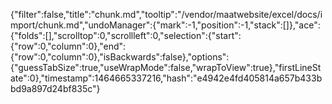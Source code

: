 {"filter":false,"title":"chunk.md","tooltip":"/vendor/maatwebsite/excel/docs/import/chunk.md","undoManager":{"mark":-1,"position":-1,"stack":[]},"ace":{"folds":[],"scrolltop":0,"scrollleft":0,"selection":{"start":{"row":0,"column":0},"end":{"row":0,"column":0},"isBackwards":false},"options":{"guessTabSize":true,"useWrapMode":false,"wrapToView":true},"firstLineState":0},"timestamp":1464665337216,"hash":"e4942e4fd405814a657b433bbd9a897d24bf835c"}